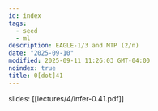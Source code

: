 ```yaml
---
id: index
tags:
  - seed
  - ml
description: EAGLE-1/3 and MTP (2/n)
date: "2025-09-10"
modified: 2025-09-11 11:26:03 GMT-04:00
noindex: true
title: 0[dot]41
---
```


slides: [[lectures/4/infer-0.41.pdf]]
